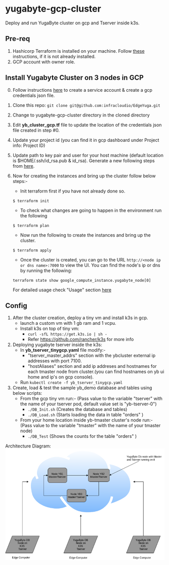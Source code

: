 # yugabyte-gcp-cluster
Deploy and run YugaByte cluster on gcp and Tserver inside k3s.

## Pre-req
1. Hashicorp Terraform is installed on your machine. Follow [these](https://learn.hashicorp.com/terraform/getting-started/install.html) instructions, if it is not already installed.
2. GCP account with owner role. 

## Install Yugabyte Cluster on 3 nodes in GCP
0. Follow instructions [here](https://cloud.google.com/docs/authentication/getting-started) to create a service account & create a gcp credentials json file.
1. Clone this repo: ``` git clone git@github.com:infracloudio/EdgeYuga.git ```
2. Change to yugabyte-gcp-cluster directory in the cloned directory
3. Edit **yb_cluster_gcp.tf** file to update the location of the credentials json file created in step #0.
4. Update your project id (you can find it in gcp dashboard under Project info: Project ID)
5. Update path to key pair and user for your host machine (default location is $HOME/.ssh/id_rsa.pub & id_rsa). Generate a new following steps from [here](https://www.ssh.com/ssh/keygen/).
5. Now for creating the instances and bring up the cluster follow below steps:-  
   * Init terraform first if you have not already done so.

    ```
    $ terraform init
    ```

   * To check what changes are going to happen in the environment run the following 

    ```
    $ terraform plan
    ```

   * Now run the following to create the instances and bring up the cluster.

    ```
    $ terraform apply
    ```

   * Once the cluster is created, you can go to the URL `http://<node ip or dns name>:7000` to view the UI. You can find the node's ip or dns by running the following:

    ```
    terraform state show google_compute_instance.yugabyte_node[0]
    ```
    For detailed usage check "Usage" section [here](https://github.com/yugabyte/terraform-gcp-yugabyte)

## Config
1. After the cluster creation, deploy a tiny vm and install k3s in gcp.
    * launch a custom vm with 1 gb ram and 1 vcpu.
    * Install k3s on top of tiny vm: 
        * ``` curl -sfL https://get.k3s.io | sh - ```
        * Refer https://github.com/rancher/k3s for more info
2. Deploying yugabyte tserver inside the k3s:
    *  In **yb_tserver_tinygcp.yaml** file modify:-
        * "tserver_master_addrs" section with the ybcluster external ip addresses with port 7100.
        * "hostAliases" section and add ip addreses and hostnames for each tmaster node from cluster.(you can find hostnames on yb ui home and ip's on gcp console).
    * Run ``` kubectl create -f yb_tserver_tinygcp.yaml ```
3. Create, load & test the sample yb_demo database and tables using below scripts:
    * From the gcp tiny vm run:-
    (Pass value to the variable "tserver" with the name of your tserver pod, default value set is "yb-tserver-0")
        * ``` ./DB_Init.sh ``` (Creates the database and tables)
        * ``` ./DB_Load.sh ``` (Starts loading the data in table "orders" )
    * From your home location inside yb-tmaster cluster's node run:-
    (Pass value to the variable "tmaster" with the name of your tmaster node)
        * ``` ./DB_Test ``` (Shows the counts for the table "orders" )

Architecture Diagram:
![alt text](https://github.com/infracloudio/EdgeYuga/blob/development/yugabyte-gcp-cluster/Architecture.png)
